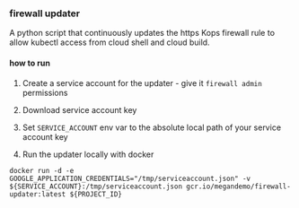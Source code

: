 ### firewall updater

A python script that continuously updates the https Kops firewall rule to allow kubectl access from cloud shell and cloud build.

#### how to run

1. Create a service account for the updater - give it `firewall admin` permissions

2. Download service account key

3. Set `SERVICE_ACCOUNT` env var to the absolute local path of your service account key

4. Run the updater locally with docker
```
docker run -d -e GOOGLE_APPLICATION_CREDENTIALS="/tmp/serviceaccount.json" -v ${SERVICE_ACCOUNT}:/tmp/serviceaccount.json gcr.io/megandemo/firewall-updater:latest ${PROJECT_ID}
```